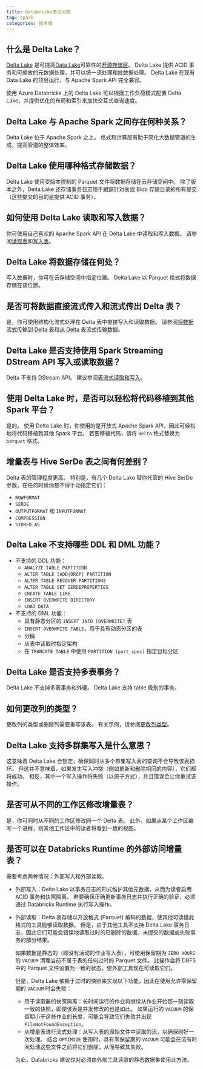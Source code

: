 ```yaml
---
title: Databricks常见问题 
tag: spark
categories: 技术栈  
---
```


## 什么是 Delta Lake？

[Delta Lake](https://delta.io/) 是可提高[Data Lake](https://databricks.com/discover/data-lakes/introduction)可靠性的[开源存储层](https://github.com/delta-io/delta)。 Delta Lake 提供 ACID 事务和可缩放的元数据处理，并可以统一流处理和批数据处理。 Delta Lake 在现有 Data Lake 的顶层运行，与 Apache Spark API 完全兼容。

使用 Azure Databricks 上的 Delta Lake 可以根据工作负荷模式配置 Delta Lake，并提供优化的布局和索引来加快交互式查询速度。

## Delta Lake 与 Apache Spark 之间存在何种关系？

Delta Lake 位于 Apache Spark 之上。 格式和计算层有助于简化大数据管道的生成，提高管道的整体效率。

## Delta Lake 使用哪种格式存储数据？

Delta Lake 使用受版本控制的 Parquet 文件将数据存储在云存储空间中。 除了版本之外，Delta Lake 还存储事务日志用于跟踪针对表或 Blob 存储目录的所有提交（这些提交的目的是提供 ACID 事务）。

## 如何使用 Delta Lake 读取和写入数据？

你可使用自己喜欢的 Apache Spark API 在 Delta Lake 中读取和写入数据。 请参阅[读取表](https://docs.microsoft.com/zh-cn/azure/databricks/delta/delta-batch#deltadataframereads)和[写入表](https://docs.microsoft.com/zh-cn/azure/databricks/delta/delta-batch#deltadataframewrites)。

## Delta Lake 将数据存储在何处？

写入数据时，你可在云存储空间中指定位置。 Delta Lake 以 Parquet 格式将数据存储在该位置。

## 是否可将数据直接流式传入和流式传出 Delta 表？

是，你可使用结构化流式处理在 Delta 表中直接写入和读取数据。 请参阅[将数据流式传输到 Delta 表](https://docs.microsoft.com/zh-cn/azure/databricks/delta/delta-streaming#stream-sink)和[从 Delta 表流式传输数据](https://docs.microsoft.com/zh-cn/azure/databricks/delta/delta-streaming#stream-source)。

## Delta Lake 是否支持使用 Spark Streaming DStream API 写入或读取数据？

Delta 不支持 DStream API。 建议参阅[表流式读取和写入](https://docs.microsoft.com/zh-cn/azure/databricks/delta/delta-streaming)。

## 使用 Delta Lake 时，是否可以轻松将代码移植到其他 Spark 平台？

是的。 使用 Delta Lake 时，你使用的是开放式 Apache Spark API，因此可轻松地将代码移植到其他 Spark 平台。 若要移植代码，请将 `delta` 格式替换为 `parquet` 格式。

## 增量表与 Hive SerDe 表之间有何差别？

Delta 表的管理程度更高。 特别是，有几个 Delta Lake 替你代管的 Hive SerDe 参数，在任何时候你都不得手动指定它们：

- `ROWFORMAT`
- `SERDE`
- `OUTPUTFORMAT` 和 `INPUTFORMAT`
- `COMPRESSION`
- `STORED AS`

## Delta Lake 不支持哪些 DDL 和 DML 功能？

- 不支持的 DDL 功能：
  - `ANALYZE TABLE PARTITION`
  - `ALTER TABLE [ADD|DROP] PARTITION`
  - `ALTER TABLE RECOVER PARTITIONS`
  - `ALTER TABLE SET SERDEPROPERTIES`
  - `CREATE TABLE LIKE`
  - `INSERT OVERWRITE DIRECTORY`
  - `LOAD DATA`
- 不支持的 DML 功能：
  - 具有静态分区的 `INSERT INTO [OVERWRITE]` 表
  - `INSERT OVERWRITE TABLE`，用于具有动态分区的表
  - 分桶
  - 从表中读取时指定架构
  - 在 `TRUNCATE TABLE` 中使用 `PARTITION (part_spec)` 指定目标分区

## Delta Lake 是否支持多表事务？

Delta Lake 不支持多表事务和外键。 Delta Lake 支持 table 级别的事务。

## 如何更改列的类型？

更改列的类型或删除列需要重写该表。 有关示例，请参阅[更改列类型](https://docs.microsoft.com/zh-cn/azure/databricks/delta/delta-batch#change-column-type)。

## Delta Lake 支持多群集写入是什么意思？

这意味着 Delta Lake 会锁定，确保同时从多个群集写入表的查询不会导致该表损坏。 但这并不意味着，如果发生写入冲突（例如更新和删除相同的内容），它们都将成功。 相反，其中一个写入操作将失败（以原子方式），并且错误会让你重试该操作。

## 是否可从不同的工作区修改增量表？

是，你可同时从不同的工作区修改同一个 Delta 表。 此外，如果从某个工作区编写一个进程，则其他工作区中的读者将看到一致的视图。

## 是否可以在 Databricks Runtime 的外部访问增量表？

需要考虑两种情况：外部写入和外部读取。

- 外部写入：Delta Lake 以事务日志的形式维护其他元数据，从而为读者启用 ACID 事务和快照隔离。 若要确保正确更新事务日志并执行正确的验证，必须通过 Databricks Runtime 执行写入操作。

- 外部读取：Delta 表存储以开放格式 (Parquet) 编码的数据，使其他可读懂此格式的工具能够读取数据。 但是，由于其他工具不支持 Delta Lake 事务日志，因此它们可能会错误地读取过时的已删除的数据、未提交的数据或失败事务的部分结果。

  如果数据是静态的（即没有活动的作业写入表），可使用保留期为 `ZERO HOURS` 的 `VACUUM` 清理当前不属于表的任何过时的 Parquet 文件。 此操作会将 DBFS 中的 Parquet 文件设置为一致的状态，使外部工具现在可读取它们。

  但是，Delta Lake 依赖于过时的快照来实现以下功能，因此在使用允许零保留期的 `VACUUM` 时会失败：

  - 用于读取器的快照隔离：长时间运行的作业将继续从作业开始那一刻读取一致的快照，即使该表是并发修改的也是如此。 如果运行的 `VACUUM` 的保留期小于这些作业的长度，可能会导致它们失败并出现 `FileNotFoundException`。
  - 从增量表进行流式处理：从写入表的原始文件中读取的流，以确保刚好一次处理。 结合 `OPTIMIZE` 使用时，具有零保留期的 `VACUUM` 可能会在流有时间处理这些文件之前将它们删除，从而导致其失败。

  为此，Databricks 建议仅对必须由外部工具读取的静态数据集使用此方法。